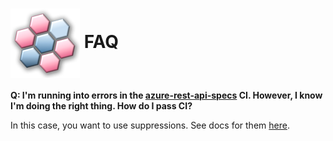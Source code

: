 # <img align="center" src="./images/logo.png">  FAQ

**Q: I'm running into errors in the [azure-rest-api-specs][azure_rest_api_specs] CI. However, I know I'm doing the right thing. How do I pass CI?**

In this case, you want to use suppressions. See docs for them [here][suppressions].

<!-- LINKS -->
[azure_rest_api_specs]: https://github.com/Azure/azure-rest-api-specs
[suppressions]: https://dev.azure.com/azure-sdk/internal/_wiki/wikis/internal.wiki/85/Swagger-Suppression-Process